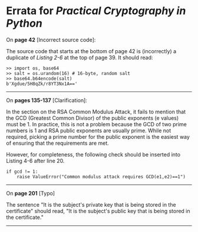 # Errata for *Practical Cryptography in Python*

On **page 42** [Incorrect source code]:
 
The source code that starts at the bottom of page 42 is (incorrectly) a duplicate of *Listing 2-6* at the top of page 39. It should read:

    >> import os, base64
    >> salt = os.urandom(16) # 16-byte, random salt
    >> base64.b64encode(salt)
    b'Xgdue/5H8qZk/r8YT3Nx1A=='

***
On **pages 135-137** [Clarification]:

In the section on the RSA Common Modulus Attack, it fails to mention that the GCD (Greatest Common Divisor) of the public exponents (e values) must be 1. In practice, this is not a problem because the GCD of two prime numbers is 1 and RSA public exponents are usually prime. While not required, picking a prime number for the public exponent is the easiest way of ensuring that the requirements are met. 

However, for completeness, the following check should be inserted into Listing 4-6 after line 20.

    if gcd != 1:
        raise ValueError("Common modulus attack requires GCD(e1,e2)==1")
        
****
On **page 201** [Typo]

The sentence "It is the subject's private key that is being stored in the certificate" should read, "It is the subject's public key that is being stored in the certificate."

****
